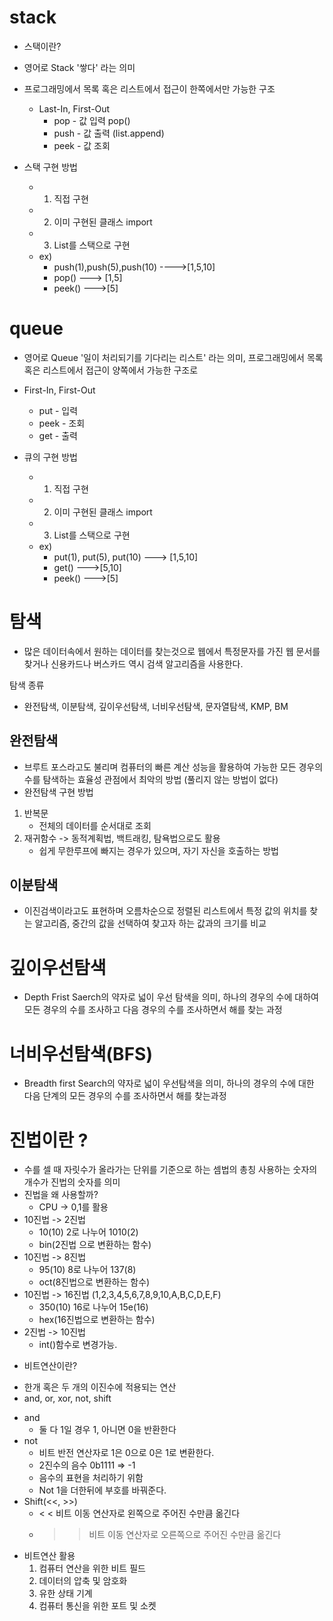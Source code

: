 # stack
* 스택이란?
 - 영어로 Stack '쌓다' 라는 의미

* 프로그래밍에서 목록 혹은 리스트에서 접근이 한쪽에서만 가능한 구조 
	* Last-In, First-Out
		* pop - 값 입력 pop()
		* push - 값 출력 (list.append)
		* peek - 값 조회 

* 스택 구현 방법
	* 1) 직접 구현 
	* 2) 이미 구현된 클래스 import 
	* 3)  List를 스택으로 구현
	* ex)
		* push(1),push(5),push(10) ---->[1,5,10]	
		* pop() ---> [1,5]
		* peek() --->[5]

# queue
- 영어로 Queue '일이 처리되기를 기다리는 리스트' 라는 의미, 프로그래밍에서 목록 혹은 리스트에서 접근이 양쪽에서 가능한 구조로
* First-In, First-Out
	* put - 입력
	* peek - 조회
	* get - 출력

* 큐의 구현 방법
	* 1) 직접 구현
	* 2) 이미 구현된 클래스 import 
	* 3) List를 스택으로 구현
	* ex) 
		* put(1), put(5), put(10) ---> [1,5,10]
		* get() --->[5,10]
		* peek() --->[5]


# 탐색

* 많은 데이터속에서 원하는 데이터를 찾는것으로 웹에서 특정문자를 가진 웹 문서를 찾거나 신용카드나 버스카드 역시 검색 알고리즘을 사용한다.

탐색 종류
* 완전탐색, 이분탐색, 깊이우선탐색, 너비우선탐색, 문자열탐색, KMP, BM

## 완전탐색

* 브루트 포스라고도 불리며 컴퓨터의 빠른 계산 성능을 활용하여 가능한 모든 경우의 수를 탐색하는 효율성 관점에서 최악의 방법 (풀리지 않는 방법이 없다)
* 완전탐색 구현 방법
1) 반복문 
   - 전체의 데이터를 순서대로 조회 	 
2) 재귀함수 -> 동적계획법, 백트래킹, 탐욕법으로도 활용
   - 쉽게 무한루프에 빠지는 경우가 있으며, 자기 자신을 호출하는 방법

## 이분탐색

 * 이진검색이라고도 표현하며 오름차순으로 정렬된 리스트에서 특정 값의 위치를 찾는 알고리즘, 중간의 값을 선택하여 찾고자 하는 값과의 크기를 비교

# 깊이우선탐색

* Depth Frist Saerch의 약자로 넓이 우선 탐색을 의미, 하나의 경우의 수에 대하여 모든 경우의 수를 조사하고 다음 경우의 수를 조사하면서 해를 찾는 과정

# 너비우선탐색(BFS)

* Breadth first Search의 약자로 넓이 우선탐색을 의미, 하나의 경우의 수에 대한 다음 단계의 모든 경우의 수를 조사하면서 해를 찾는과정



# 진법이란 ? 
- 수를 셀 때 자릿수가 올라가는 단위를 기준으로 하는 셈법의 총칭 사용하는 숫자의 개수가 진법의 숫자를 의미
- 진법을 왜 사용할까?
	- CPU -> 0,1를 활용
- 10진법 -> 2진법
	- 10(10) 2로 나누어 1010(2)
	- bin(2진법 으로 변환하는 함수)
- 10진법 -> 8진법
	- 95(10) 8로 나누어 137(8)
	- oct(8진법으로 변환하는 함수)
- 10진법 -> 16진법 (1,2,3,4,5,6,7,8,9,10,A,B,C,D,E,F)
	- 350(10) 16로 나누어 15e(16)
	- hex(16진법으로 변환하는 함수)
- 2진법 -> 10진법 
	- int()함수로 변경가능.

* 비트연산이란?
- 한개 혹은 두 개의 이진수에 적용되는 연산
- and, or, xor, not, shift
* and
	- 둘 다 1일 경우 1, 아니면 0을 반환한다
* not
	- 비트 반전 연산자로 1은 0으로 0은 1로 변환한다.
	- 2진수의 음수 0b1111 => -1
	- 음수의 표현을 처리하기 위함
	- Not 1을 더한뒤에 부호를 바꿔준다.
* Shift(<<, >>)
	- < < 비트 이동 연산자로 왼쪽으로 주어진 수만큼 옮긴다
	- > > 비트 이동 연산자로 오른쪽으로 주어진 수만큼 옮긴다
* 비트연산 활용
	 1) 컴퓨터 연산을 위한 비트 필드
	 2) 데이터의 압축 및 암호화
	 3) 유한 상태 기계
	 4) 컴퓨터 통신을 위한 포트 및 소켓
